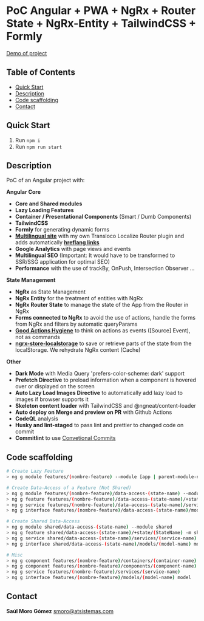 # **PoC Angular + PWA + NgRx + Router State + NgRx-Entity + TailwindCSS + Formly**

[Demo of project](https://poc-angular-rick-morty.web.app)

## Table of Contents

- [Quick Start](#quick-start)
- [Description](#description)
- [Code scaffolding](#code-scaffolding)
- [Contact](#contact)

## **Quick Start**

1. Run `npm i`
2. Run `npm run start`

## **Description**

PoC of an Angular project with:

**Angular Core**

- **Core and Shared modules**
- **Lazy Loading Features**
- **Container / Presentational Components** (Smart / Dumb Components)
- **TailwindCSS**
- **Formly** for generating dynamic forms
- [**Multilingual site**](https://developers.google.com/search/docs/advanced/crawling/managing-multi-regional-sites) with my own Transloco Localize Router plugin and adds automatically [**hreflang links**](https://developers.google.com/search/docs/advanced/crawling/localized-versions)
- **Google Analytics** with page views and events
- **Multilingual SEO** (Important: It would have to be transformed to SSR/SSG application for optimal SEO)
- **Performance** with the use of trackBy, OnPush, Intersection Observer ...

**State Management**

- **NgRx** as State Management
- **NgRx Entity** for the treatment of entities with NgRx
- **NgRx Router State** to manage the state of the App from the Router in NgRx
- **Forms connected to NgRx** to avoid the use of actions, handle the forms from NgRx and filters by automatic queryParams
- [**Good Actions Hygiene**](https://www.youtube.com/watch?v=JmnsEvoy-gY) to think on actions as events ([Source] Event), not as commands
- [**ngrx-store-localstorage**](https://github.com/btroncone/ngrx-store-localstorage) to save or retrieve parts of the state from the localStorage. We rehydrate NgRx content (Cache)

**Other**

- **Dark Mode** with Media Query 'prefers-color-scheme: dark' support
- **Prefetch Directive** to preload information when a component is hovered over or displayed on the screen
- **Auto Lazy Load Images Directive** to automatically add lazy load to images if browser supports it
- **Skeleton content loader** with TailwindCSS and @ngneat/content-loader
- **Auto deploy on Merge and preview on PR** with Github Actions
- **CodeQL** analysis
- **Husky and lint-staged** to pass lint and prettier to changed code on commit
- **Commitlint** to use [Convetional Commits](https://www.conventionalcommits.org/)

## **Code scaffolding**

```bash
# Create Lazy Feature
> ng g module features/(nombre-feature) --module [app | parent-module-name] --route (route-name)

# Create Data-Access of a Feature (Not Shared)
> ng g module features/(nombre-feature)/data-access-(state-name) --module features/(nombre-feature-padre)
> ng g feature features/(nombre-feature)/data-access-(state-name)/+state/(StateName) -m features/(nombre-feature)/data-access-(state-name) --creators --api
> ng g service features/(nombre-feature)/data-access-(state-name)/services/(service-name)
> ng g interface features/(nombre-feature)/data-access-(state-name)/models/(model-name) model

# Create Shared Data-Access
> ng g module shared/data-access-(state-name) --module shared
> ng g feature shared/data-access-(state-name)/+state/(StateName) -m shared/data-access-(state-name) --creators --api
> ng g service shared/data-access-(state-name)/services/(service-name)
> ng g interface shared/data-access-(state-name)/models/(model-name) model

# Misc
> ng g component features/(nombre-feature)/containers/(container-name)
> ng g component features/(nombre-feature)/components/(component-name)
> ng g service features/(nombre-feature)/services/(service-name)
> ng g interface features/(nombre-feature)/models/(model-name) model
```

## Contact

**Saúl Moro Gómez**
[smoro@atsistemas.com](mailto:smoro@atsistemas.com)

